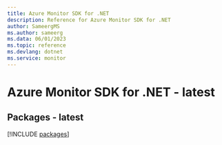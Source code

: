 ```yaml
---
title: Azure Monitor SDK for .NET
description: Reference for Azure Monitor SDK for .NET
author: SameergMS
ms.author: sameerg
ms.data: 06/01/2023
ms.topic: reference
ms.devlang: dotnet
ms.service: monitor
---
```

# Azure Monitor SDK for .NET - latest
## Packages - latest
[!INCLUDE [packages](monitor-index.md)]